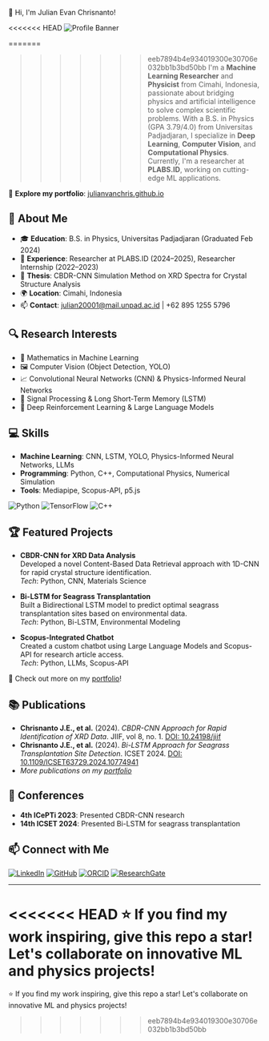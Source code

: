 👋 Hi, I'm Julian Evan Chrisnanto!

<<<<<<< HEAD
![Profile Banner](https://via.placeholder.com/1200x200.png)

=======
>>>>>>> eeb7894b4e934019300e30706e032bb1b3bd50bb
I'm a **Machine Learning Researcher** and **Physicist** from Cimahi, Indonesia, passionate about bridging physics and artificial intelligence to solve complex scientific problems. With a B.S. in Physics (GPA 3.79/4.0) from Universitas Padjadjaran, I specialize in **Deep Learning**, **Computer Vision**, and **Computational Physics**. Currently, I'm a researcher at **PLABS.ID**, working on cutting-edge ML applications.

🌟 **Explore my portfolio**: [julianvanchris.github.io](https://julianvanchris.github.io)

## 🚀 About Me

- 🎓 **Education**: B.S. in Physics, Universitas Padjadjaran (Graduated Feb 2024)
- 💼 **Experience**: Researcher at PLABS.ID (2024–2025), Researcher Internship (2022–2023)
- 🔬 **Thesis**: CBDR-CNN Simulation Method on XRD Spectra for Crystal Structure Analysis
- 🌍 **Location**: Cimahi, Indonesia
- 📫 **Contact**: [julian20001@mail.unpad.ac.id](mailto:julian20001@mail.unpad.ac.id) | +62 895 1255 5796

## 🔍 Research Interests

- 🧠 Mathematics in Machine Learning
- 🖼️ Computer Vision (Object Detection, YOLO)
- 📈 Convolutional Neural Networks (CNN) & Physics-Informed Neural Networks
- 🌊 Signal Processing & Long Short-Term Memory (LSTM)
- 🤖 Deep Reinforcement Learning & Large Language Models

## 💻 Skills

- **Machine Learning**: CNN, LSTM, YOLO, Physics-Informed Neural Networks, LLMs
- **Programming**: Python, C++, Computational Physics, Numerical Simulation
- **Tools**: Mediapipe, Scopus-API, p5.js

![Python](https://img.shields.io/badge/Python-3776AB?style=flat&logo=python&logoColor=white)
![TensorFlow](https://img.shields.io/badge/TensorFlow-FF6F00?style=flat&logo=tensorflow&logoColor=white)
![C++](https://img.shields.io/badge/C++-00599C?style=flat&logo=c%2B%2B&logoColor=white)

## 🏆 Featured Projects

- **CBDR-CNN for XRD Data Analysis**\
  Developed a novel Content-Based Data Retrieval approach with 1D-CNN for rapid crystal structure identification.\
  *Tech*: Python, CNN, Materials Science

- **Bi-LSTM for Seagrass Transplantation**\
  Built a Bidirectional LSTM model to predict optimal seagrass transplantation sites based on environmental data.\
  *Tech*: Python, Bi-LSTM, Environmental Modeling

- **Scopus-Integrated Chatbot**\
  Created a custom chatbot using Large Language Models and Scopus-API for research article access.\
  *Tech*: Python, LLMs, Scopus-API

🔗 Check out more on my [portfolio](https://julianvanchris.github.io)!

## 📚 Publications

- **Chrisnanto J.E., et al.** (2024). *CBDR-CNN Approach for Rapid Identification of XRD Data*. JIIF, vol 8, no. 1. [DOI: 10.24198/jiif](https://doi.org/10.24198/jiif)
- **Chrisnanto J.E., et al.** (2024). *Bi-LSTM Approach for Seagrass Transplantation Site Detection*. ICSET 2024. [DOI: 10.1109/ICSET63729.2024.10774941](https://doi.org/10.1109/ICSET63729.2024.10774941)
- *More publications on my [portfolio](https://julianvanchris.github.io)*

## 📢 Conferences

- **4th ICePTi 2023**: Presented CBDR-CNN research
- **14th ICSET 2024**: Presented Bi-LSTM for seagrass transplantation

## 📫 Connect with Me

[![LinkedIn](https://img.shields.io/badge/LinkedIn-0077B5?style=flat&logo=linkedin&logoColor=white)](https://www.linkedin.com/in/julianvanchris/)
[![GitHub](https://img.shields.io/badge/GitHub-181717?style=flat&logo=github&logoColor=white)](https://github.com/julianvanchris)
[![ORCID](https://img.shields.io/badge/ORCID-A6CE39?style=flat&logo=orcid&logoColor=white)](https://orcid.org/0009-0005-4657-6472)
[![ResearchGate](https://img.shields.io/badge/ResearchGate-00CCBB?style=flat&logo=researchgate&logoColor=white)](https://www.researchgate.net/profile/Julian-Evan-Chrisnanto)

---

<<<<<<< HEAD
⭐️ If you find my work inspiring, give this repo a star! Let's collaborate on innovative ML and physics projects!
=======
⭐️ If you find my work inspiring, give this repo a star! Let's collaborate on innovative ML and physics projects!
>>>>>>> eeb7894b4e934019300e30706e032bb1b3bd50bb
